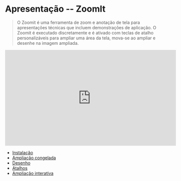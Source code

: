 # Apresentação -- ZoomIt

> O Zoomit é uma ferramenta de zoom e anotação de tela para apresentações técnicas que incluem demonstrações de aplicação. O Zoomit é executado discretamente e é ativado com teclas de atalho personalizáveis para ampliar uma área da tela, mova-se ao ampliar e desenhe na imagem ampliada.

<iframe width="560" height="315" src="https://www.youtube.com/embed/7XYa9q-nXBQ" title="YouTube video player" frameborder="0" allow="accelerometer; autoplay; clipboard-write; encrypted-media; gyroscope; picture-in-picture" allowfullscreen></iframe>


- [Instalação](instalacao.md)
- [Ampliação congelada](ampliacao/congelada.md)
- [Desenho](desenho.md)
- [Atalhos](atalhos.md)
- [Ampliação interativa](ampliacao/interativa.md)
